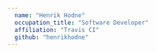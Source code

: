 ```yaml
---
  name: "Henrik Hodne"
  occupation_title: "Software Developer"
  affiliation: "Travis CI"
  github: "henrikhodne"
---
```


